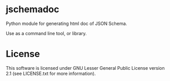 jschemadoc
=============================================

Python module for generating html doc of JSON Schema.

Use as a command line tool, or library.

License
=============================================

This software is licensed under GNU Lesser General Public
License version 2.1 (see LICENSE.txt for more information).
